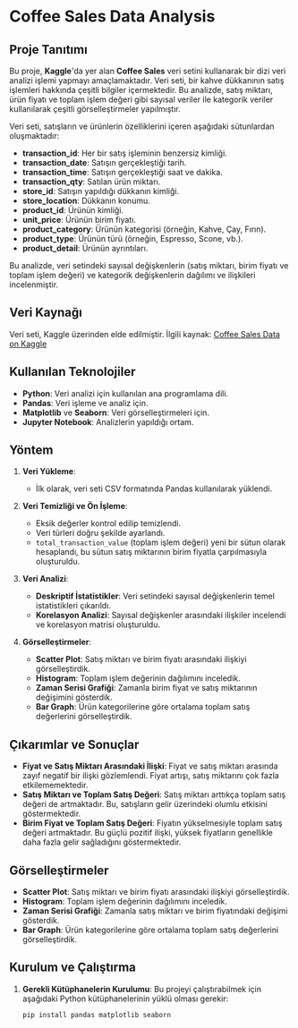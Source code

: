 # Coffee Sales Data Analysis

## Proje Tanıtımı

Bu proje, **Kaggle**'da yer alan **Coffee Sales** veri setini kullanarak bir dizi veri analizi işlemi yapmayı amaçlamaktadır. Veri seti, bir kahve dükkanının satış işlemleri hakkında çeşitli bilgiler içermektedir. Bu analizde, satış miktarı, ürün fiyatı ve toplam işlem değeri gibi sayısal veriler ile kategorik veriler kullanılarak çeşitli görselleştirmeler yapılmıştır.

Veri seti, satışların ve ürünlerin özelliklerini içeren aşağıdaki sütunlardan oluşmaktadır:
- **transaction_id**: Her bir satış işleminin benzersiz kimliği.
- **transaction_date**: Satışın gerçekleştiği tarih.
- **transaction_time**: Satışın gerçekleştiği saat ve dakika.
- **transaction_qty**: Satılan ürün miktarı.
- **store_id**: Satışın yapıldığı dükkanın kimliği.
- **store_location**: Dükkanın konumu.
- **product_id**: Ürünün kimliği.
- **unit_price**: Ürünün birim fiyatı.
- **product_category**: Ürünün kategorisi (örneğin, Kahve, Çay, Fırın).
- **product_type**: Ürünün türü (örneğin, Espresso, Scone, vb.).
- **product_detail**: Ürünün ayrıntıları.

Bu analizde, veri setindeki sayısal değişkenlerin (satış miktarı, birim fiyatı ve toplam işlem değeri) ve kategorik değişkenlerin dağılımı ve ilişkileri incelenmiştir.

## Veri Kaynağı

Veri seti, Kaggle üzerinden elde edilmiştir. İlgili kaynak: [Coffee Sales Data on Kaggle](https://www.kaggle.com/datasets/ahmedabbas757/coffee-sales/data)

## Kullanılan Teknolojiler

- **Python**: Veri analizi için kullanılan ana programlama dili.
- **Pandas**: Veri işleme ve analiz için.
- **Matplotlib** ve **Seaborn**: Veri görselleştirmeleri için.
- **Jupyter Notebook**: Analizlerin yapıldığı ortam.

## Yöntem

1. **Veri Yükleme**:
   - İlk olarak, veri seti CSV formatında Pandas kullanılarak yüklendi.
   
2. **Veri Temizliği ve Ön İşleme**:
   - Eksik değerler kontrol edilip temizlendi.
   - Veri türleri doğru şekilde ayarlandı.
   - `total_transaction_value` (toplam işlem değeri) yeni bir sütun olarak hesaplandı, bu sütun satış miktarının birim fiyatla çarpılmasıyla oluşturuldu.

3. **Veri Analizi**:
   - **Deskriptif İstatistikler**: Veri setindeki sayısal değişkenlerin temel istatistikleri çıkarıldı.
   - **Korelasyon Analizi**: Sayısal değişkenler arasındaki ilişkiler incelendi ve korelasyon matrisi oluşturuldu.

4. **Görselleştirmeler**:
   - **Scatter Plot**: Satış miktarı ve birim fiyatı arasındaki ilişkiyi görselleştirdik.
   - **Histogram**: Toplam işlem değerinin dağılımını inceledik.
   - **Zaman Serisi Grafiği**: Zamanla birim fiyat ve satış miktarının değişimini gösterdik.
   - **Bar Graph**: Ürün kategorilerine göre ortalama toplam satış değerlerini görselleştirdik.

## Çıkarımlar ve Sonuçlar

- **Fiyat ve Satış Miktarı Arasındaki İlişki**: Fiyat ve satış miktarı arasında zayıf negatif bir ilişki gözlemlendi. Fiyat artışı, satış miktarını çok fazla etkilememektedir.
- **Satış Miktarı ve Toplam Satış Değeri**: Satış miktarı arttıkça toplam satış değeri de artmaktadır. Bu, satışların gelir üzerindeki olumlu etkisini göstermektedir.
- **Birim Fiyat ve Toplam Satış Değeri**: Fiyatın yükselmesiyle toplam satış değeri artmaktadır. Bu güçlü pozitif ilişki, yüksek fiyatların genellikle daha fazla gelir sağladığını göstermektedir.

## Görselleştirmeler

- **Scatter Plot**: Satış miktarı ve birim fiyatı arasındaki ilişkiyi görselleştirdik.
- **Histogram**: Toplam işlem değerinin dağılımını inceledik.
- **Zaman Serisi Grafiği**: Zamanla satış miktarı ve birim fiyatındaki değişimi gösterdik.
- **Bar Graph**: Ürün kategorilerine göre ortalama toplam satış değerlerini görselleştirdik.

## Kurulum ve Çalıştırma

1. **Gerekli Kütüphanelerin Kurulumu**:
   Bu projeyi çalıştırabilmek için aşağıdaki Python kütüphanelerinin yüklü olması gerekir:

   ```bash
   pip install pandas matplotlib seaborn
